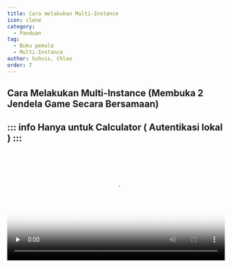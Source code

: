 ```yaml
---
title: Cara melakukan Multi-Instance
icon: clone
category:
  - Panduan
tag:
  - Buku pemula
  - Multi-Instance
author: Schvis, Chloe
order: 7
---
```


## Cara Melakukan Multi-Instance (Membuka 2 Jendela Game Secara Bersamaan)
::: info Hanya untuk Calculator ( Autentikasi lokal )
:::
---
<video controls preload="none" width="100%" poster="https://nextcloud.atruicardona.xyz/s/a3K6SK5bHyxfmZw/preview"><source src="https://nextcloud.atruicardona.xyz/s/a3K6SK5bHyxfmZw/download" type="video/mp4"></video>
